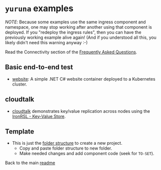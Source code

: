 # `yuruna` examples

*NOTE*: Because some examples use the same ingress component and namespace, one may stop working after another using that component is deployed. If you "redeploy the ingress rules", then you can have the previously working example alive again! (And if you understood all this, you likely didn't need this warning anyway :-)

Read the Connectivity section of the [Frequently Asked Questions](../docs/faq.md).

## Basic end-to-end test

- [website](website/README.md): A simple .NET C# website container deployed to a Kubernetes cluster.

## cloudtalk

- [cloudtalk](cloudtalk/README.md) demonstrates key/value replication across nodes using the [IronRSL - Key-Value Store](https://github.com/microsoft/Ironclad/blob/main/ironfleet/README.md#ironrsl---key-value-store).

## Template

- This is just the [folder structure](../projects/template/) to create a new project.
  - Copy and paste folder structure to new folder.
  - Make needed changes and add component code (seek for `TO-SET`).

Back to the main [readme](../../README.md)
